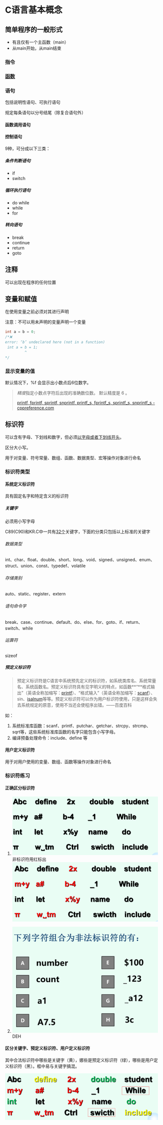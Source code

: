 # C语言基本概念

## 简单程序的一般形式

- 有且仅有一个主函数（main）
- 从main开始，从main结束

### 指令

### [函数](./函数.md)

### 语句

包括说明性语句、可执行语句

规定每条语句以分号结尾（除复合语句外）

#### 函数调用语句

#### 控制语句

9种，可分成以下三类：

##### 条件判断语句

- if
- switch

##### 循环执行语句

- do while
- while
- for

##### 转向语句

- break
- continue
- return
- goto

## 注释

可以出现在程序的任何位置

## 变量和赋值

在使用变量之前必须对其进行声明

注意：不可以用未声明的变量声明一个变量

```c
int a = b = 0;
/*❌ 
error: ‘b’ undeclared here (not in a function)
 int a = b = 1;
         ^
*/
```

### 显示变量的值

默认情况下，%f 会显示出小数点后6位数字。

> *精度*指定小数点字符后出现的准确数位数。 默认精度是 6 。
>
> [printf, fprintf, sprintf, snprintf, printf\_s, fprintf\_s, sprintf\_s, snprintf\_s \- cppreference\.com](https://zh.cppreference.com/w/c/io/fprintf)

## 标识符

可以含有字母、下划线和数字，但必须<u>以字母或者下划线开头</u>。

区分大小写。

用于对变量、符号常量、数组、函数、数据类型、宏等操作对象进行命名

### 标识符类型

#### 系统定义标识符

具有固定名字和特定含义的标识符

##### 关键字

必须用小写字母

C89(C90)和KR.C中一共有<u>32个</u>关键字，下面的分类只包括以上标准的关键字

###### 数据类型

int、char、float、double、short、long、void、signed、unsigned、enum、struct、union、const、typedef、volatile 

###### 存储类别

auto、static、register、extern 

###### 语句命令字

break、case、continue、default、do、else、for、goto、if、return、switch、while 

###### 运算符

sizeof

##### 预定义标识符

> 预定义标识符是C语言中系统预先定义的标识符，如系统类库名、系统常量名、系统函数名。预定义标识符具有见字明义的特点，如函数**“**格式输出”（英语全称加缩写：[printf](https://baike.baidu.com/item/printf)）、“格式输入”（英语全称加缩写：[scanf](https://baike.baidu.com/item/scanf)）、sin、[isalnum](https://baike.baidu.com/item/isalnum)等等。预定义标识符可以作为用户标识符使用，只是这样会失去系统规定的原意，使用不当还会使程序出错。——百度百科

如：

1. 系统标准库函数：scanf、printf、putchar、getchar、strcpy、strcmp、sqrt等，这些系统标准库函数的名字只能包含小写字母。
2. 编译预备处理命令：include、define 等

#### 用户定义标识符

用于对用户使用的变量、数组、函数等操作对象进行命名

### 标识符练习

#### 正确区分标识符

1. ![image-20220308163306620](img/image-20220308163306620.png)非标识符用红标出![image-20220308162647337](img/image-20220308162647337.png)

2. ![image-20220308164014186](img/image-20220308164014186.png)DEH

#### 区分关键字、预定义标识符、用户定义标识符

其中合法标识符中哪些是关键字（黄），娜些是预定义标识符（绿），哪些是用户定义标识符（黑）。框中易与关键字搞混。

![image-20220308163222140](img/image-20220308163222140.png)

